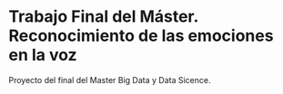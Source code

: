 # Trabajo Final del Máster. Reconocimiento de las emociones en la voz
Proyecto del final del Master Big Data y Data Sicence.
